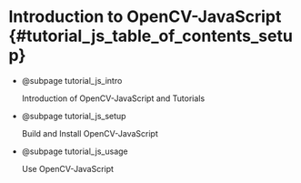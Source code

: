 Introduction to OpenCV-JavaScript {#tutorial_js_table_of_contents_setup}
======================

-   @subpage tutorial_js_intro

    Introduction of OpenCV-JavaScript and Tutorials

-   @subpage tutorial_js_setup

    Build and
    Install OpenCV-JavaScript

-   @subpage tutorial_js_usage

    Use OpenCV-JavaScript
